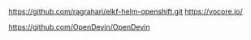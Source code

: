 


https://github.com/ragrahari/elkf-helm-openshift.git
https://vocore.io/

https://github.com/OpenDevin/OpenDevin
